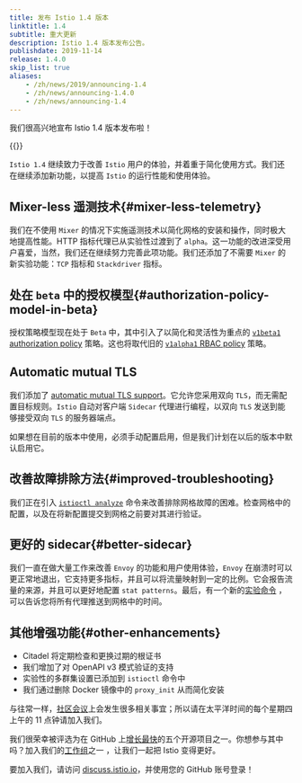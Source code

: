 ```yaml
---
title: 发布 Istio 1.4 版本
linktitle: 1.4
subtitle: 重大更新
description: Istio 1.4 版本发布公告。
publishdate: 2019-11-14
release: 1.4.0
skip_list: true
aliases:
    - /zh/news/2019/announcing-1.4
    - /zh/news/announcing-1.4.0
    - /zh/news/announcing-1.4
---
```


我们很高兴地宣布 Istio 1.4 版本发布啦！

{{<relnote>}}

`Istio 1.4` 继续致力于改善 `Istio` 用户的体验，并着重于简化使用方式。我们还在继续添加新功能，以提高 `Istio` 的运行性能和使用体验。

## Mixer-less 遥测技术{#mixer-less-telemetry}

我们在不使用 `Mixer` 的情况下实施遥测技术以简化网格的安装和操作，同时极大地提高性能。HTTP 指标代理已从实验性过渡到了 `alpha`。这一功能的改进深受用户喜爱，当然，我们还在继续努力完善此项功能。我们还添加了不需要 `Mixer` 的新实验功能：`TCP` 指标和 `Stackdriver` 指标。

## 处在 `beta` 中的授权模型{#authorization-policy-model-in-beta}

授权策略模型现在处于 `Beta` 中，其中引入了以简化和灵活性为重点的 [`v1beta1` authorization policy](/zh/blog/2019/v1beta1-authorization-policy/) 策略。这也将取代旧的 [`v1alpha1` RBAC policy](/zh/docs/reference/config/security/istio.rbac.v1alpha1/) 策略。

## Automatic mutual TLS

我们添加了 [automatic mutual TLS support](/zh/docs/tasks/security/authentication/auto-mtls/)。它允许您采用双向 `TLS`，而无需配置目标规则。`Istio` 自动对客户端 `Sidecar` 代理进行编程，以双向 `TLS` 发送到能够接受双向 `TLS` 的服务器端点。

如果想在目前的版本中使用，必须手动配置启用，但是我们计划在以后的版本中默认启用它。

## 改善故障排除方法{#improved-troubleshooting}

我们正在引入 [`istioctl analyze`](/zh/docs/ops/diagnostic-tools/istioctl-analyze/) 命令来改善排除网格故障的困难。检查网格中的配置，以及在将新配置提交到网格之前要对其进行验证。

## 更好的 sidecar{#better-sidecar}

我们一直在做大量工作来改善 `Envoy` 的功能和用户使用体验，`Envoy` 在崩溃时可以更正常地退出，它支持更多指标，并且可以将流量映射到一定的比例。它会报告流量的来源，并且可以更好地配置 `stat patterns`。最后，有一个新的[实验命令](/zh/docs/reference/commands/istioctl/#istioctl-experimental-wait) ，可以告诉您将所有代理推送到网格中的时间。

## 其他增强功能{#other-enhancements}

- Citadel 将定期检查和更换过期的根证书
- 我们增加了对 OpenAPI v3 模式验证的支持
- 实验性的多群集设置已添加到 `istioctl` 命令中
- 我们通过删除 Docker 镜像中的 `proxy_init` 从而简化安装

与往常一样，[社区会议](https://github.com/istio/community#community-meeting)上会发生很多相关事宜；所以请在太平洋时间的每个星期四上午的 11 点钟请加入我们。

我们很荣幸被评选为在 GitHub 上[增长最快](https://octoverse.github.com/#top-and-trending-projects)的五个开源项目之一。你想参与其中吗？加入我们的[工作组](https://github.com/istio/community/blob/master/WORKING-GROUPS.md)之一 ，让我们一起把 Istio 变得更好。

要加入我们，请访问 [discuss.istio.io](https://discuss.istio.io)，并使用您的 GitHub 账号登录！
